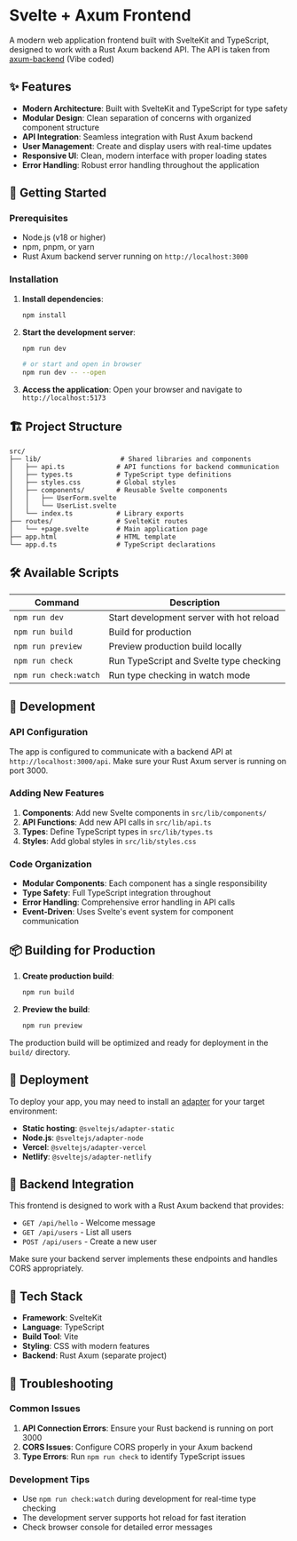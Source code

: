 # Svelte + Axum Frontend

A modern web application frontend built with SvelteKit and TypeScript, designed to work with a Rust Axum backend API. The API is taken from [axum-backend](https://github.com/insanansharyrasul/svelte-axum-backend) (Vibe coded)

## ✨ Features

- **Modern Architecture**: Built with SvelteKit and TypeScript for type safety
- **Modular Design**: Clean separation of concerns with organized component structure
- **API Integration**: Seamless integration with Rust Axum backend
- **User Management**: Create and display users with real-time updates
- **Responsive UI**: Clean, modern interface with proper loading states
- **Error Handling**: Robust error handling throughout the application

## 🚀 Getting Started

### Prerequisites

- Node.js (v18 or higher)
- npm, pnpm, or yarn
- Rust Axum backend server running on `http://localhost:3000`

### Installation

1. **Install dependencies**:
   ```bash
   npm install
   ```

2. **Start the development server**:
   ```bash
   npm run dev
   
   # or start and open in browser
   npm run dev -- --open
   ```

3. **Access the application**:
   Open your browser and navigate to `http://localhost:5173`

## 🏗️ Project Structure

```
src/
├── lib/                    # Shared libraries and components
│   ├── api.ts             # API functions for backend communication
│   ├── types.ts           # TypeScript type definitions
│   ├── styles.css         # Global styles
│   ├── components/        # Reusable Svelte components
│   │   ├── UserForm.svelte
│   │   └── UserList.svelte
│   └── index.ts           # Library exports
├── routes/                # SvelteKit routes
│   └── +page.svelte       # Main application page
├── app.html               # HTML template
└── app.d.ts               # TypeScript declarations
```

## 🛠️ Available Scripts

| Command               | Description                              |
| --------------------- | ---------------------------------------- |
| `npm run dev`         | Start development server with hot reload |
| `npm run build`       | Build for production                     |
| `npm run preview`     | Preview production build locally         |
| `npm run check`       | Run TypeScript and Svelte type checking  |
| `npm run check:watch` | Run type checking in watch mode          |

## 🔧 Development

### API Configuration

The app is configured to communicate with a backend API at `http://localhost:3000/api`. Make sure your Rust Axum server is running on port 3000.

### Adding New Features

1. **Components**: Add new Svelte components in `src/lib/components/`
2. **API Functions**: Add new API calls in `src/lib/api.ts`
3. **Types**: Define TypeScript types in `src/lib/types.ts`
4. **Styles**: Add global styles in `src/lib/styles.css`

### Code Organization

- **Modular Components**: Each component has a single responsibility
- **Type Safety**: Full TypeScript integration throughout
- **Error Handling**: Comprehensive error handling in API calls
- **Event-Driven**: Uses Svelte's event system for component communication

## 📦 Building for Production

1. **Create production build**:
   ```bash
   npm run build
   ```

2. **Preview the build**:
   ```bash
   npm run preview
   ```

The production build will be optimized and ready for deployment in the `build/` directory.

## 🚀 Deployment

To deploy your app, you may need to install an [adapter](https://svelte.dev/docs/kit/adapters) for your target environment:

- **Static hosting**: `@sveltejs/adapter-static`
- **Node.js**: `@sveltejs/adapter-node`
- **Vercel**: `@sveltejs/adapter-vercel`
- **Netlify**: `@sveltejs/adapter-netlify`

## 🤝 Backend Integration

This frontend is designed to work with a Rust Axum backend that provides:

- `GET /api/hello` - Welcome message
- `GET /api/users` - List all users
- `POST /api/users` - Create a new user

Make sure your backend server implements these endpoints and handles CORS appropriately.

## 📝 Tech Stack

- **Framework**: SvelteKit
- **Language**: TypeScript
- **Build Tool**: Vite
- **Styling**: CSS with modern features
- **Backend**: Rust Axum (separate project)

## 🐛 Troubleshooting

### Common Issues

1. **API Connection Errors**: Ensure your Rust backend is running on port 3000
2. **CORS Issues**: Configure CORS properly in your Axum backend
3. **Type Errors**: Run `npm run check` to identify TypeScript issues

### Development Tips

- Use `npm run check:watch` during development for real-time type checking
- The development server supports hot reload for fast iteration
- Check browser console for detailed error messages

